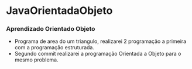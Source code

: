 # JavaOrientadaObjeto

### Aprendizado Orientado Objeto
+ Programa de area do um triangulo, realizarei 2 programação a primeira com a programação estruturada.
+ Segundo commit realizarei a programação Orientada a Objeto para o mesmo problema.
